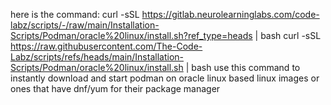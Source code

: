 here is the command: 
curl -sSL https://gitlab.neurolearninglabs.com/code-labz/scripts/-/raw/main/Installation-Scripts/Podman/oracle%20linux/install.sh?ref_type=heads | bash
curl -sSL https://raw.githubusercontent.com/The-Code-Labz/scripts/refs/heads/main/Installation-Scripts/Podman/oracle%20linux/install.sh | bash
use this command to instantly download and start podman on oracle linux based linux images or ones that have dnf/yum for their package manager 